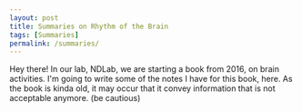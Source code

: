 ```yaml
---
layout: post
title: Summaries on Rhythm of the Brain
tags: [Summaries]
permalink: /summaries/
---
```


<p>Hey there! 
In our lab, NDLab, we are starting a book from 2016, on brain activities. I'm going to write some of the notes I have for this book, here. 
As the book is kinda old, it may occur that it convey information that is not acceptable anymore. (be cautious) </p>


